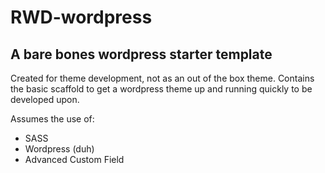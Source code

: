 # RWD-wordpress
## A bare bones wordpress starter template

Created for theme development, not as an out of the box theme. Contains the basic scaffold to get a wordpress theme up and running quickly to be developed upon. 

Assumes the use of:
* SASS
* Wordpress (duh)
* Advanced Custom Field
